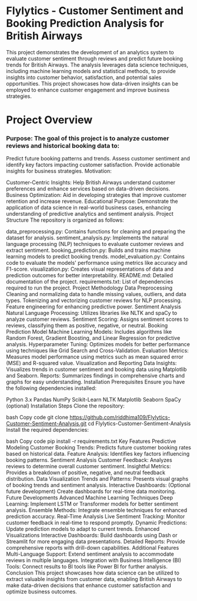 # Flylytics - Customer Sentiment and Booking Prediction Analysis for British Airways
This project demonstrates the development of an analytics system to evaluate customer sentiment through reviews and predict future booking trends for British Airways. The analysis leverages data science techniques, including machine learning models and statistical methods, to provide insights into customer behavior, satisfaction, and potential sales opportunities. This project showcases how data-driven insights can be employed to enhance customer engagement and improve business strategies.

# Project Overview
### Purpose: The goal of this project is to analyze customer reviews and historical booking data to:

Predict future booking patterns and trends.
Assess customer sentiment and identify key factors impacting customer satisfaction.
Provide actionable insights for business strategies.
Motivation:

Customer-Centric Insights: Help British Airways understand customer preferences and enhance services based on data-driven decisions.
Business Optimization: Aid in developing strategies that improve customer retention and increase revenue.
Educational Purpose: Demonstrate the application of data science in real-world business cases, enhancing understanding of predictive analytics and sentiment analysis.
Project Structure
The repository is organized as follows:

data_preprocessing.py: Contains functions for cleaning and preparing the dataset for analysis.
sentiment_analysis.py: Implements the natural language processing (NLP) techniques to evaluate customer reviews and extract sentiment.
booking_prediction.py: Builds and trains machine learning models to predict booking trends.
model_evaluation.py: Contains code to evaluate the models' performance using metrics like accuracy and F1-score.
visualization.py: Creates visual representations of data and prediction outcomes for better interpretability.
README.md: Detailed documentation of the project.
requirements.txt: List of dependencies required to run the project.
Project Methodology
Data Preprocessing
Cleaning and normalizing data to handle missing values, outliers, and data types.
Tokenizing and vectorizing customer reviews for NLP processing.
Feature engineering for enhancing predictive power.
Sentiment Analysis
Natural Language Processing: Utilizes libraries like NLTK and spaCy to analyze customer reviews.
Sentiment Scoring: Assigns sentiment scores to reviews, classifying them as positive, negative, or neutral.
Booking Prediction Model
Machine Learning Models: Includes algorithms like Random Forest, Gradient Boosting, and Linear Regression for predictive analysis.
Hyperparameter Tuning: Optimizes models for better performance using techniques like Grid Search and Cross-Validation.
Evaluation Metrics: Measures model performance using metrics such as mean squared error (MSE) and R-squared value.
Visualization and Reporting
Data Insights: Visualizes trends in customer sentiment and booking data using Matplotlib and Seaborn.
Reports: Summarizes findings in comprehensive charts and graphs for easy understanding.
Installation
Prerequisites
Ensure you have the following dependencies installed:

Python 3.x
Pandas
NumPy
Scikit-Learn
NLTK
Matplotlib
Seaborn
SpaCy (optional)
Installation Steps
Clone the repository:

bash
Copy code
git clone https://github.com/riddhima109/Flylytics-Customer-Sentiment-Analysis.git
cd Flylytics-Customer-Sentiment-Analysis
Install the required dependencies:

bash
Copy code
pip install -r requirements.txt
Key Features
Predictive Modeling
Customer Booking Trends: Predicts future customer booking rates based on historical data.
Feature Analysis: Identifies key factors influencing booking patterns.
Sentiment Analysis
Customer Feedback: Analyzes reviews to determine overall customer sentiment.
Insightful Metrics: Provides a breakdown of positive, negative, and neutral feedback distribution.
Data Visualization
Trends and Patterns: Presents visual graphs of booking trends and sentiment analysis.
Interactive Dashboards: (Optional future development) Create dashboards for real-time data monitoring.
Future Developments
Advanced Machine Learning Techniques
Deep Learning: Implement LSTM or Transformer models for better sentiment analysis.
Ensemble Methods: Integrate ensemble techniques for enhanced prediction accuracy.
Real-Time Analysis
Live Sentiment Tracking: Monitor customer feedback in real-time to respond promptly.
Dynamic Predictions: Update prediction models to adapt to current trends.
Enhanced Visualizations
Interactive Dashboards: Build dashboards using Dash or Streamlit for more engaging data presentations.
Detailed Reports: Provide comprehensive reports with drill-down capabilities.
Additional Features
Multi-Language Support: Extend sentiment analysis to accommodate reviews in multiple languages.
Integration with Business Intelligence (BI) Tools: Connect results to BI tools like Power BI for further analysis.
Conclusion
This project showcases how data science can be utilized to extract valuable insights from customer data, enabling British Airways to make data-driven decisions that enhance customer satisfaction and optimize business outcomes.
